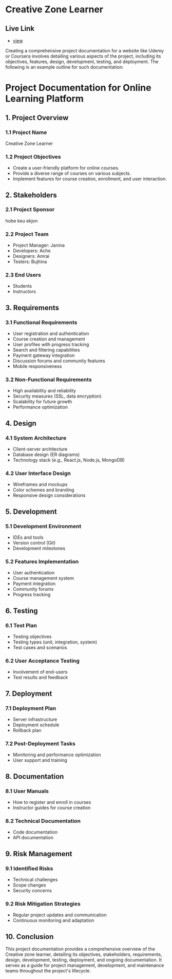 # Creative Zone Learner



## Live Link

- [view](#https://creative-zone-learner.vercel.app/)

Creating a comprehensive project documentation for a website like Udemy or Coursera involves detailing various aspects of the project, including its objectives, features, design, development, testing, and deployment. The following is an example outline for such documentation:

# Project Documentation for Online Learning Platform

## 1. Project Overview

### 1.1 Project Name
   Creative Zone Learner

### 1.2 Project Objectives
   - Create a user-friendly platform for online courses.
   - Provide a diverse range of courses on various subjects.
   - Implement features for course creation, enrollment, and user interaction.

## 2. Stakeholders

### 2.1 Project Sponsor
   hobe keu ekjon

### 2.2 Project Team
   - Project Manager: Janina
   - Developers: Ache
   - Designers: Amrai
   - Testers: Bujhina

### 2.3 End Users
   - Students
   - Instructors

## 3. Requirements

### 3.1 Functional Requirements
   - User registration and authentication
   - Course creation and management
   - User profiles with progress tracking
   - Search and filtering capabilities
   - Payment gateway integration
   - Discussion forums and community features
   - Mobile responsiveness

### 3.2 Non-Functional Requirements
   - High availability and reliability
   - Security measures (SSL, data encryption)
   - Scalability for future growth
   - Performance optimization

## 4. Design

### 4.1 System Architecture
   - Client-server architecture
   - Database design (ER diagrams)
   - Technology stack (e.g., React.js, Node.js, MongoDB)

### 4.2 User Interface Design
   - Wireframes and mockups
   - Color schemes and branding
   - Responsive design considerations

## 5. Development

### 5.1 Development Environment
   - IDEs and tools
   - Version control (Git)
   - Development milestones

### 5.2 Features Implementation
   - User authentication
   - Course management system
   - Payment integration
   - Community forums
   - Progress tracking

## 6. Testing

### 6.1 Test Plan
   - Testing objectives
   - Testing types (unit, integration, system)
   - Test cases and scenarios

### 6.2 User Acceptance Testing
   - Involvement of end-users
   - Test results and feedback

## 7. Deployment

### 7.1 Deployment Plan
   - Server infrastructure
   - Deployment schedule
   - Rollback plan

### 7.2 Post-Deployment Tasks
   - Monitoring and performance optimization
   - User support and training

## 8. Documentation

### 8.1 User Manuals
   - How to register and enroll in courses
   - Instructor guides for course creation

### 8.2 Technical Documentation
   - Code documentation
   - API documentation

## 9. Risk Management

### 9.1 Identified Risks
   - Technical challenges
   - Scope changes
   - Security concerns

### 9.2 Risk Mitigation Strategies
   - Regular project updates and communication
   - Continuous monitoring and adaptation

## 10. Conclusion

This project documentation provides a comprehensive overview of the Creative zone learner, detailing its objectives, stakeholders, requirements, design, development, testing, deployment, and ongoing documentation. It serves as a guide for project management, development, and maintenance teams throughout the project's lifecycle.



